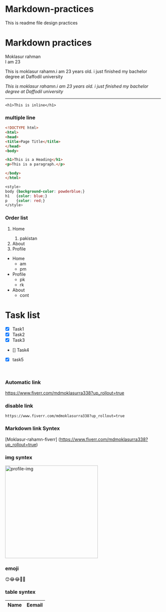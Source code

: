 # Markdown-practices
This is readme file design practices


# Markdown practices

Moklasur rahman <br>
I am 23



<p>This is moklasur rahamn.i am 23 years old. i just finished my bachelor degree at Daffodil university</p>

<i>This is moklasur rahamn.i am 23 years old. i just finished my bachelor degree at Daffodil university</i>
<br>

---

`<h1>This is inline</h1>`


### multiple line 
<!-- HTML formet -->
```html
<!DOCTYPE html>
<html>
<head>
<title>Page Title</title>
</head>
<body>

<h1>This is a Heading</h1>
<p>This is a paragraph.</p>

</body>
</html>
```

<!-- css formet -->
```css
<style>
body {background-color: powderblue;}
h1   {color: blue;}
p    {color: red;}
</style>
```

### Order list

<ol>
  <li>Home</li>
  <ol>
    <li> pakistan </li>
  </ol>
  <li>About</li>
  <li>Profile</li>
</ol>


- Home
  - am
  - pm
- Profile
    - pk
    - rk
- About
  - cont
  
  
  
# Task list

- [x] Task1
- [x] Task2
- [x] Task3
- [] Task4
- [x] task5


<br>


### Automatic link
https://www.fiverr.com/mdmoklasurra338?up_rollout=true

### disable link
`https://www.fiverr.com/mdmoklasurra338?up_rollout=true`


### Markdown link Syntex
[Moklasur-rahamn-fiverr] (https://www.fiverr.com/mdmoklasurra338?up_rollout=true)


### img syntex

<img src="https://media.gettyimages.com/photos/village-farmers-plant-the-seasons-rice-crop-even-in-the-best-of-times-picture-id534247656?s=612x612" width="300" hight="300" title="profile-img" />


### emoji 

😊😂😂🤦‍♂️

### table syntex
| Name | Eemail |
| ----- | ------ |

